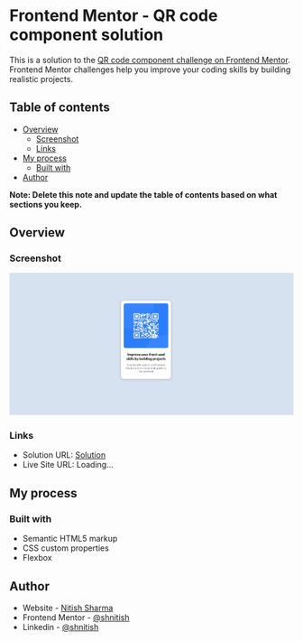 # Frontend Mentor - QR code component solution

This is a solution to the [QR code component challenge on Frontend Mentor](https://www.frontendmentor.io/challenges/qr-code-component-iux_sIO_H). Frontend Mentor challenges help you improve your coding skills by building realistic projects.

## Table of contents

- [Overview](#overview)
  - [Screenshot](#screenshot)
  - [Links](#links)
- [My process](#my-process)
  - [Built with](#built-with)
- [Author](#author)

**Note: Delete this note and update the table of contents based on what sections you keep.**

## Overview

### Screenshot

![](./screenshot.jpg)

### Links

- Solution URL: [Solution](https://github.com/shnitish/frontend-mentor-challenges/tree/main/qr-code-component-main)
- Live Site URL: Loading...

## My process

### Built with

- Semantic HTML5 markup
- CSS custom properties
- Flexbox

## Author

- Website - [Nitish Sharma](https://shnitish.me/)
- Frontend Mentor - [@shnitish](https://www.frontendmentor.io/profile/shnitish)
- Linkedin - [@shnitish](https://www.linkedin.com/in/shnitish/)
